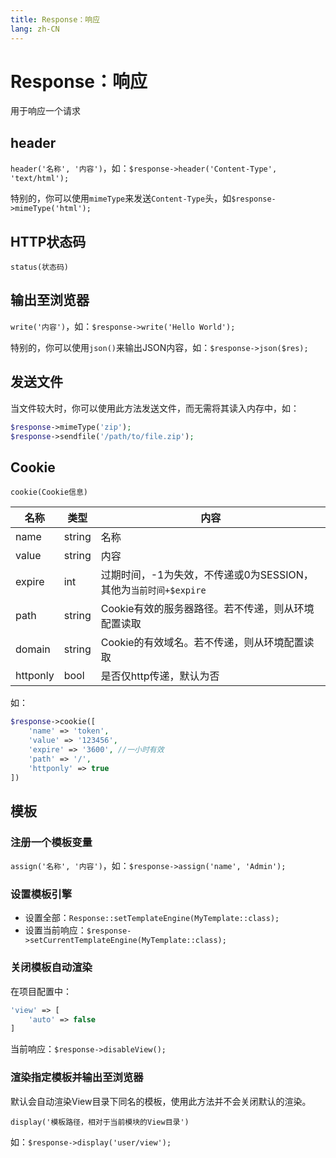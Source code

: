 ```yaml
---
title: Response：响应
lang: zh-CN
---
```


# Response：响应

用于响应一个请求

## header

`header('名称', '内容')`，如：`$response->header('Content-Type', 'text/html');`

特别的，你可以使用`mimeType`来发送`Content-Type`头，如`$response->mimeType('html');`

## HTTP状态码

`status(状态码)`

## 输出至浏览器

`write('内容')`，如：`$response->write('Hello World');`

特别的，你可以使用`json()`来输出JSON内容，如：`$response->json($res);`

## 发送文件

当文件较大时，你可以使用此方法发送文件，而无需将其读入内存中，如：

```php
$response->mimeType('zip');
$response->sendfile('/path/to/file.zip');
```

## Cookie

`cookie(Cookie信息)`

| 名称 | 类型 | 内容 |
| --- | ---- | --- |
| name | string | 名称 |
| value | string | 内容 |
| expire | int | 过期时间，-1为失效，不传递或0为SESSION，其他为`当前时间+$expire` |
| path | string | Cookie有效的服务器路径。若不传递，则从环境配置读取 |
| domain | string | Cookie的有效域名。若不传递，则从环境配置读取 |
| httponly | bool | 是否仅http传递，默认为否 |

如：

```php
$response->cookie([
	'name' => 'token',
	'value' => '123456',
	'expire' => '3600', //一小时有效
	'path' => '/',
	'httponly' => true
])
```

## 模板

### 注册一个模板变量

`assign('名称', '内容')`，如：`$response->assign('name', 'Admin');`

### 设置模板引擎

* 设置全部：`Response::setTemplateEngine(MyTemplate::class);`
* 设置当前响应：`$response->setCurrentTemplateEngine(MyTemplate::class);`

### 关闭模板自动渲染

在项目配置中：

```php
'view' => [
    'auto' => false
]
```

当前响应：`$response->disableView();`

### 渲染指定模板并输出至浏览器

默认会自动渲染View目录下同名的模板，使用此方法并不会关闭默认的渲染。

`display('模板路径，相对于当前模块的View目录')`

如：`$response->display('user/view');`